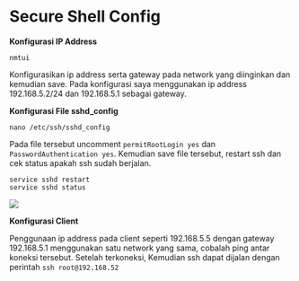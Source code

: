 # Secure Shell Config
**Konfigurasi IP Address**
```
nmtui
```
Konfigurasikan ip address serta gateway pada network yang diinginkan dan kemudian save. Pada konfigurasi saya menggunakan ip address 192.168.5.2/24 dan 192.168.5.1 sebagai gateway.

**Konfigurasi File sshd_config**
```
nano /etc/ssh/sshd_config
```
Pada file tersebut uncomment `permitRootLogin yes` dan `PasswordAuthentication yes`.
Kemudian save file tersebut, restart ssh dan cek status apakah ssh sudah berjalan.
```
service sshd restart
service sshd status
```
![](https://drive.google.com/file/d/1Pier2wKL8Uggxjjzg31m4-X9pnci1oIA/view?usp=sharing)

**Konfigurasi Client**

Penggunaan ip address pada client seperti 192.168.5.5 dengan gateway 192.168.5.1 menggunakan satu network yang sama, cobalah ping antar koneksi tersebut. 
Setelah terkoneksi, Kemudian ssh dapat dijalan dengan perintah `ssh root@192.168.52`
